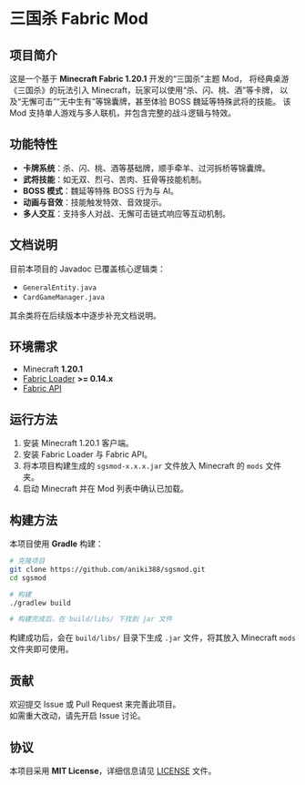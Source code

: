 # 三国杀 Fabric Mod

## 项目简介

这是一个基于 **Minecraft Fabric 1.20.1** 开发的“三国杀”主题 Mod，
将经典桌游《三国杀》的玩法引入 Minecraft，玩家可以使用“杀、闪、桃、酒”等卡牌，
以及“无懈可击”“无中生有”等锦囊牌，甚至体验 BOSS 魏延等特殊武将的技能。
该 Mod 支持单人游戏与多人联机，并包含完整的战斗逻辑与特效。

## 功能特性

- **卡牌系统**：杀、闪、桃、酒等基础牌，顺手牵羊、过河拆桥等锦囊牌。
- **武将技能**：如无双、烈弓、苦肉、狂骨等技能机制。
- **BOSS 模式**：魏延等特殊 BOSS 行为与 AI。
- **动画与音效**：技能触发特效、音效提示。
- **多人交互**：支持多人对战、无懈可击链式响应等互动机制。

## 文档说明

目前本项目的 Javadoc 已覆盖核心逻辑类：

- `GeneralEntity.java`
- `CardGameManager.java`

其余类将在后续版本中逐步补充文档说明。

## 环境需求

- Minecraft **1.20.1**
- [Fabric Loader](https://fabricmc.net/) **>= 0.14.x**
- [Fabric API](https://modrinth.com/mod/fabric-api)

## 运行方法

1. 安装 Minecraft 1.20.1 客户端。
2. 安装 Fabric Loader 与 Fabric API。
3. 将本项目构建生成的 `sgsmod-x.x.x.jar` 文件放入 Minecraft 的 `mods` 文件夹。
4. 启动 Minecraft 并在 Mod 列表中确认已加载。

## 构建方法

本项目使用 **Gradle** 构建：

```bash
# 克隆项目
git clone https://github.com/aniki388/sgsmod.git
cd sgsmod

# 构建
./gradlew build

# 构建完成后，在 build/libs/ 下找到 jar 文件
```

构建成功后，会在 `build/libs/` 目录下生成 `.jar` 文件，将其放入 Minecraft `mods` 文件夹即可使用。

## 贡献

欢迎提交 Issue 或 Pull Request 来完善此项目。  
如需重大改动，请先开启 Issue 讨论。

## 协议

本项目采用 **MIT License**，详细信息请见 [LICENSE](LICENSE) 文件。
